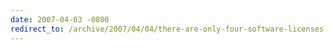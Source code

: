 ```yaml
---
date: 2007-04-03 -0800
redirect_to: /archive/2007/04/04/there-are-only-four-software-licenses.aspx/
---
```

